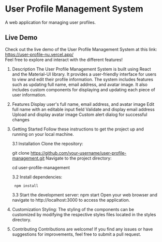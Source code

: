 # User Profile Management System

A web application for managing user profiles.

## Live Demo
Check out the live demo of the User Profile Management System at this link:  https://user-profile-nu.vercel.app/  
Feel free to explore and interact with the different features!

1. Description
	The User Profile Management System is built using React and the Material-UI library. 
	It provides a user-friendly interface for users to view and edit their profile information. 
	The system includes features such as updating full name, email address, and avatar image. 
	It also includes custom components for displaying and updating each piece of user information.

2. Features
	Display user's full name, email address, and avatar image
	Edit full name with an editable input field
	Validate and display email address
	Upload and display avatar image
	Custom alert dialog for successful changes

3. Getting Started
	Follow these instructions to get the project up and running on your local machine.

	3.1 Installation
	Clone the repository:

	git clone https://github.com/your-username/user-profile-management.git
	Navigate to the project directory:

	cd user-profile-management
	
	3.2 Install dependencies:

		npm install
	3.3 Start the development server:
		npm start
		Open your web browser and navigate to http://localhost:3000 to access the application.

4. Customization
	Styling: The styling of the components can be customized by modifying the respective styles files located
	in the styles directory.

5. Contributing
	Contributions are welcome! If you find any issues or have suggestions for improvements, 
	feel free to submit a pull request.

	




